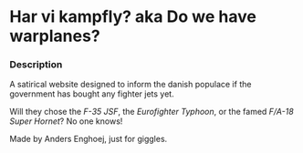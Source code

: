 Har vi kampfly? aka Do we have warplanes?
===

### Description
A satirical website designed to inform the danish populace if the government has bought any fighter jets yet.

Will they chose the *F-35 JSF*, the *Eurofighter Typhoon*, or the famed *F/A-18 Super Hornet*? No one knows!

Made by Anders Enghoej, just for giggles.
